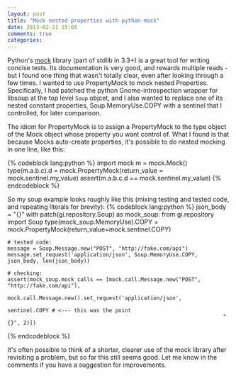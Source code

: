 ```yaml
---
layout: post
title: "Mock nested properties with python-mock"
date: 2013-02-21 15:05
comments: true
categories: 
---
```


Python's [mock][mock] library (part of stdlib in 3.3+) is a great tool for writing concise tests.
Its documentation is very good, and rewards multiple reads - but I found one thing that wasn't totally clear, even after looking through a few times.
I wanted to use PropertyMock to mock nested Properties. Specifically, I had patched the python Gnome-introspection wrapper for libsoup at the top level `Soup` objcet, and I also wanted to replace one of its nested constant properties, Soup.MemoryUse.COPY with a sentinel that I controlled, for later comparison. 

The idiom for PropertyMock is to assign a PropertyMock to the type object of the Mock object whose property you want control of.
What I found is that because Mocks auto-create properties, it's possible to do nested mocking in one line, like this:

{% codeblock lang:python %}
import mock
m = mock.Mock()
type(m.a.b.c).d = mock.PropertyMock(return_value = mock.sentinel.my_value)
assert(m.a.b.c.d == mock.sentinel.my_value)
{% endcodeblock %}

So my soup example looks roughly like this (mixing testing and tested code, and repeating literals for brevity):
{% codeblock lang:python %}
json_body = "{}"
with patch(gi.repository.Soup) as mock_soup:
    from gi.repository import Soup
    type(mock_soup.MemoryUse).COPY = mock.PropertyMock(return_value=mock.sentinel.COPY)

    # tested code:
    message = Soup.Message.new("POST", "http://fake.com/api")
    message.set_request('application/json', Soup.MemoryUse.COPY, json_body, len(json_body))

    # checking:
    assert(mock_soup.mock_calls == [mock.call.Message.new("POST", "http://fake.com/api"), 
                                    mock.call.Message.new().set_request('application/json', 
                                                                        sentinel.COPY # <--- this was the point
                                                                        "{}", 2)])
{% endcodeblock %}

It's often possible to think of a shorter, clearer use of the mock library after revisiting a problem, but so far this still seems good. Let me know in the comments if you have a suggestion for improvements.

[mock]:http://www.voidspace.org.uk/python/mock/
